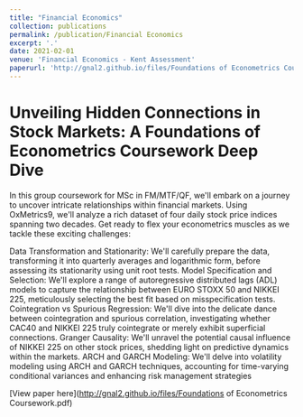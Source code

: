```yaml
---
title: "Financial Economics"
collection: publications
permalink: /publication/Financial Economics
excerpt: '.'
date: 2021-02-01
venue: 'Financial Economics - Kent Assessment'
paperurl: 'http://gnal2.github.io/files/Foundations of Econometrics Coursework.pdf'
---
```

Unveiling Hidden Connections in Stock Markets: A Foundations of Econometrics Coursework Deep Dive
====

In this group coursework for MSc in FM/MTF/QF, we'll embark on a journey to uncover intricate relationships within financial markets. Using OxMetrics9, we'll analyze a rich dataset of four daily stock price indices spanning two decades. Get ready to flex your econometrics muscles as we tackle these exciting challenges:

Data Transformation and Stationarity: We'll carefully prepare the data, transforming it into quarterly averages and logarithmic form, before assessing its stationarity using unit root tests.
Model Specification and Selection: We'll explore a range of autoregressive distributed lags (ADL) models to capture the relationship between EURO STOXX 50 and NIKKEI 225, meticulously selecting the best fit based on misspecification tests.
Cointegration vs Spurious Regression: We'll dive into the delicate dance between cointegration and spurious correlation, investigating whether CAC40 and NIKKEI 225 truly cointegrate or merely exhibit superficial connections.
Granger Causality: We'll unravel the potential causal influence of NIKKEI 225 on other stock prices, shedding light on predictive dynamics within the markets.
ARCH and GARCH Modeling: We'll delve into volatility modeling using ARCH and GARCH techniques, accounting for time-varying conditional variances and enhancing risk management strategies


[View paper here](http://gnal2.github.io/files/Foundations of Econometrics Coursework.pdf)
